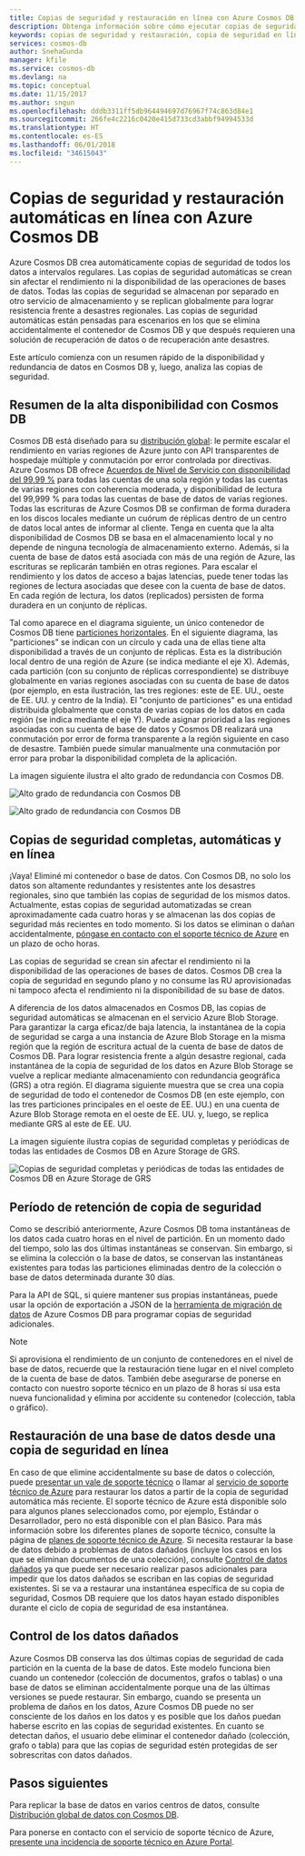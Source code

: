 ```yaml
---
title: Copias de seguridad y restauración en línea con Azure Cosmos DB | Microsoft Docs
description: Obtenga información sobre cómo ejecutar copias de seguridad y restauración automáticas de bases de datos de Azure Cosmos DB.
keywords: copias de seguridad y restauración, copia de seguridad en línea
services: cosmos-db
author: SnehaGunda
manager: kfile
ms.service: cosmos-db
ms.devlang: na
ms.topic: conceptual
ms.date: 11/15/2017
ms.author: sngun
ms.openlocfilehash: dddb3311ff5db964494697d76967f74c863d84e1
ms.sourcegitcommit: 266fe4c2216c0420e415d733cd3abbf94994533d
ms.translationtype: HT
ms.contentlocale: es-ES
ms.lasthandoff: 06/01/2018
ms.locfileid: "34615043"
---
```

# <a name="automatic-online-backup-and-restore-with-azure-cosmos-db"></a>Copias de seguridad y restauración automáticas en línea con Azure Cosmos DB
Azure Cosmos DB crea automáticamente copias de seguridad de todos los datos a intervalos regulares. Las copias de seguridad automáticas se crean sin afectar el rendimiento ni la disponibilidad de las operaciones de bases de datos. Todas las copias de seguridad se almacenan por separado en otro servicio de almacenamiento y se replican globalmente para lograr resistencia frente a desastres regionales. Las copias de seguridad automáticas están pensadas para escenarios en los que se elimina accidentalmente el contenedor de Cosmos DB y que después requieren una solución de recuperación de datos o de recuperación ante desastres.  

Este artículo comienza con un resumen rápido de la disponibilidad y redundancia de datos en Cosmos DB y, luego, analiza las copias de seguridad. 

## <a name="high-availability-with-cosmos-db---a-recap"></a>Resumen de la alta disponibilidad con Cosmos DB
Cosmos DB está diseñado para su [distribución global](distribute-data-globally.md): le permite escalar el rendimiento en varias regiones de Azure junto con API transparentes de hospedaje múltiple y conmutación por error controlada por directivas. Azure Cosmos DB ofrece [Acuerdos de Nivel de Servicio con disponibilidad del 99,99 %](https://azure.microsoft.com/support/legal/sla/cosmos-db) para todas las cuentas de una sola región y todas las cuentas de varias regiones con coherencia moderada, y disponibilidad de lectura del 99,999 % para todas las cuentas de base de datos de varias regiones. Todas las escrituras de Azure Cosmos DB se confirman de forma duradera en los discos locales mediante un cuórum de réplicas dentro de un centro de datos local antes de informar al cliente. Tenga en cuenta que la alta disponibilidad de Cosmos DB se basa en el almacenamiento local y no depende de ninguna tecnología de almacenamiento externo. Además, si la cuenta de base de datos está asociada con más de una región de Azure, las escrituras se replicarán también en otras regiones. Para escalar el rendimiento y los datos de acceso a bajas latencias, puede tener todas las regiones de lectura asociadas que desee con la cuenta de base de datos. En cada región de lectura, los datos (replicados) persisten de forma duradera en un conjunto de réplicas.  

Tal como aparece en el diagrama siguiente, un único contenedor de Cosmos DB tiene [particiones horizontales](partition-data.md). En el siguiente diagrama, las "particiones" se indican con un círculo y cada una de ellas tiene alta disponibilidad a través de un conjunto de réplicas. Esta es la distribución local dentro de una región de Azure (se indica mediante el eje X). Además, cada partición (con su conjunto de réplicas correspondiente) se distribuye globalmente en varias regiones asociadas con su cuenta de base de datos (por ejemplo, en esta ilustración, las tres regiones: este de EE. UU., oeste de EE. UU. y centro de la India). El "conjunto de particiones" es una entidad distribuida globalmente que consta de varias copias de los datos en cada región (se indica mediante el eje Y). Puede asignar prioridad a las regiones asociadas con su cuenta de base de datos y Cosmos DB realizará una conmutación por error de forma transparente a la región siguiente en caso de desastre. También puede simular manualmente una conmutación por error para probar la disponibilidad completa de la aplicación.  

La imagen siguiente ilustra el alto grado de redundancia con Cosmos DB.

![Alto grado de redundancia con Cosmos DB](./media/online-backup-and-restore/redundancy.png)

![Alto grado de redundancia con Cosmos DB](./media/online-backup-and-restore/global-distribution.png)

## <a name="full-automatic-online-backups"></a>Copias de seguridad completas, automáticas y en línea
¡Vaya! Eliminé mi contenedor o base de datos. Con Cosmos DB, no solo los datos son altamente redundantes y resistentes ante los desastres regionales, sino que también las copias de seguridad de los mismos datos. Actualmente, estas copias de seguridad automatizadas se crean aproximadamente cada cuatro horas y se almacenan las dos copias de seguridad más recientes en todo momento. Si los datos se eliminan o dañan accidentalmente, [póngase en contacto con el soporte técnico de Azure](https://azure.microsoft.com/support/options/) en un plazo de ocho horas. 

Las copias de seguridad se crean sin afectar el rendimiento ni la disponibilidad de las operaciones de bases de datos. Cosmos DB crea la copia de seguridad en segundo plano y no consume las RU aprovisionadas ni tampoco afecta el rendimiento ni la disponibilidad de su base de datos. 

A diferencia de los datos almacenados en Cosmos DB, las copias de seguridad automáticas se almacenan en el servicio Azure Blob Storage. Para garantizar la carga eficaz/de baja latencia, la instantánea de la copia de seguridad se carga a una instancia de Azure Blob Storage en la misma región que la región de escritura actual de la cuenta de base de datos de Cosmos DB. Para lograr resistencia frente a algún desastre regional, cada instantánea de la copia de seguridad de los datos en Azure Blob Storage se vuelve a replicar mediante almacenamiento con redundancia geográfica (GRS) a otra región. El diagrama siguiente muestra que se crea una copia de seguridad de todo el contenedor de Cosmos DB (en este ejemplo, con las tres particiones principales en el oeste de EE. UU.) en una cuenta de Azure Blob Storage remota en el oeste de EE. UU. y, luego, se replica mediante GRS al este de EE. UU. 

La imagen siguiente ilustra copias de seguridad completas y periódicas de todas las entidades de Cosmos DB en Azure Storage de GRS.

![Copias de seguridad completas y periódicas de todas las entidades de Cosmos DB en Azure Storage de GRS](./media/online-backup-and-restore/automatic-backup.png)

## <a name="backup-retention-period"></a>Período de retención de copia de seguridad
Como se describió anteriormente, Azure Cosmos DB toma instantáneas de los datos cada cuatro horas en el nivel de partición. En un momento dado del tiempo, solo las dos últimas instantáneas se conservan. Sin embargo, si se elimina la colección o la base de datos, se conservan las instantáneas existentes para todas las particiones eliminadas dentro de la colección o base de datos determinada durante 30 días.

Para la API de SQL, si quiere mantener sus propias instantáneas, puede usar la opción de exportación a JSON de la [herramienta de migración de datos](import-data.md#export-to-json-file) de Azure Cosmos DB para programar copias de seguridad adicionales.

> [!NOTE]
> Si aprovisiona el rendimiento de un conjunto de contenedores en el nivel de base de datos, recuerde que la restauración tiene lugar en el nivel completo de la cuenta de base de datos. También debe asegurarse de ponerse en contacto con nuestro soporte técnico en un plazo de 8 horas si usa esta nueva funcionalidad y elimina por accidente su contenedor (colección, tabla o gráfico). 


## <a name="restoring-a-database-from-an-online-backup"></a>Restauración de una base de datos desde una copia de seguridad en línea
En caso de que elimine accidentalmente su base de datos o colección, puede [presentar un vale de soporte técnico](https://portal.azure.com/?#blade/Microsoft_Azure_Support/HelpAndSupportBlade) o llamar al [servicio de soporte técnico de Azure](https://azure.microsoft.com/support/options/) para restaurar los datos a partir de la copia de seguridad automática más reciente. El soporte técnico de Azure está disponible solo para algunos planes seleccionados como, por ejemplo, Estándar o Desarrollador, pero no está disponible con el plan Básico. Para más información sobre los diferentes planes de soporte técnico, consulte la página de [planes de soporte técnico de Azure](https://azure.microsoft.com/en-us/support/plans/). Si necesita restaurar la base de datos debido a problemas de datos dañados (incluye los casos en los que se eliminan documentos de una colección), consulte [Control de datos dañados](#handling-data-corruption) ya que puede ser necesario realizar pasos adicionales para impedir que los datos dañados se escriban en las copias de seguridad existentes. Si se va a restaurar una instantánea específica de su copia de seguridad, Cosmos DB requiere que los datos hayan estado disponibles durante el ciclo de copia de seguridad de esa instantánea.

## <a name="handling-data-corruption"></a>Control de los datos dañados
Azure Cosmos DB conserva las dos últimas copias de seguridad de cada partición en la cuenta de la base de datos. Este modelo funciona bien cuando un contenedor (colección de documentos, grafos o tablas) o una base de datos se eliminan accidentalmente porque una de las últimas versiones se puede restaurar. Sin embargo, cuando se presenta un problema de daños en los datos, Azure Cosmos DB puede no ser consciente de los daños en los datos y es posible que los daños puedan haberse escrito en las copias de seguridad existentes. En cuanto se detectan daños, el usuario debe eliminar el contenedor dañado (colección, grafo o tabla) para que las copias de seguridad estén protegidas de ser sobrescritas con datos dañados.

## <a name="next-steps"></a>Pasos siguientes

Para replicar la base de datos en varios centros de datos, consulte [Distribución global de datos con Cosmos DB](distribute-data-globally.md). 

Para ponerse en contacto con el servicio de soporte técnico de Azure, [presente una incidencia de soporte técnico en Azure Portal](https://portal.azure.com/?#blade/Microsoft_Azure_Support/HelpAndSupportBlade).


